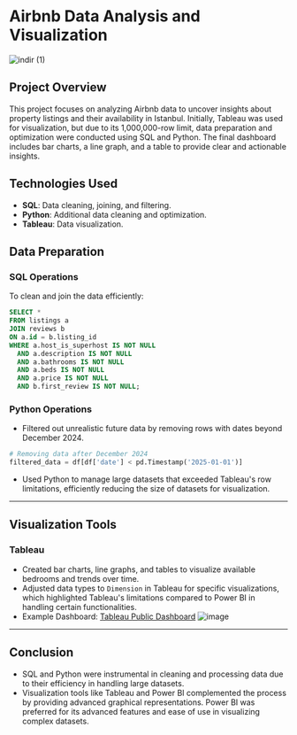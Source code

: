 # **Airbnb Data Analysis and Visualization**
![indir (1)](https://github.com/user-attachments/assets/4956e544-a260-41f5-8f3f-48b66544f9c7)

## **Project Overview**
This project focuses on analyzing Airbnb data to uncover insights about property listings and their availability in Istanbul. Initially, Tableau was used for visualization, but due to its 1,000,000-row limit, data preparation and optimization were conducted using SQL and Python. The final dashboard includes bar charts, a line graph, and a table to provide clear and actionable insights.

## **Technologies Used**
- **SQL**: Data cleaning, joining, and filtering.
- **Python**: Additional data cleaning and optimization.
- **Tableau**: Data visualization.

## **Data Preparation**

### **SQL Operations**
To clean and join the data efficiently:
```sql
SELECT * 
FROM listings a
JOIN reviews b 
ON a.id = b.listing_id 
WHERE a.host_is_superhost IS NOT NULL 
  AND a.description IS NOT NULL 
  AND a.bathrooms IS NOT NULL 
  AND a.beds IS NOT NULL 
  AND a.price IS NOT NULL 
  AND b.first_review IS NOT NULL;
```

### Python Operations
- Filtered out unrealistic future data by removing rows with dates beyond December 2024.
```python
# Removing data after December 2024
filtered_data = df[df['date'] < pd.Timestamp('2025-01-01')]
```
- Used Python to manage large datasets that exceeded Tableau's row limitations, efficiently reducing the size of datasets for visualization.

---

## Visualization Tools
### Tableau
- Created bar charts, line graphs, and tables to visualize available bedrooms and trends over time.
- Adjusted data types to `Dimension` in Tableau for specific visualizations, which highlighted Tableau's limitations compared to Power BI in handling certain functionalities.
- Example Dashboard: [Tableau Public Dashboard](https://public.tableau.com/shared/2DRMD8QB8?:display_count=n&:origin=viz_share_link)
![image](https://github.com/user-attachments/assets/24d1f358-b2a2-4f6a-a6bd-71a866eb1707)

---

## Conclusion
- SQL and Python were instrumental in cleaning and processing data due to their efficiency in handling large datasets.
- Visualization tools like Tableau and Power BI complemented the process by providing advanced graphical representations. Power BI was preferred for its advanced features and ease of use in visualizing complex datasets.



